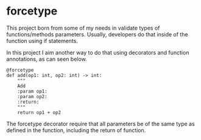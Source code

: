 # forcetype

This project born from some of my needs in validate types of functions/methods parameters. Usually, developers do that inside of the function using if statements.

In this project I aim another way to do that using decorators and function annotations, as can seen below.

```
@forcetype
def add(op1: int, op2: int) -> int:
	"""
	Add
	:param op1:
	:param op2:
	:return:
	"""
	return op1 + op2
```

The forcetype decorator require that all parameters be of the same type as defined in the function, including the return of function.
